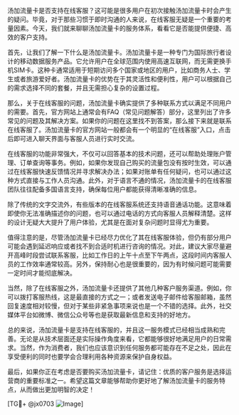 汤加流量卡是否支持在线客服？这可能是很多用户在初次接触汤加流量卡时会产生的疑问。毕竟，对于那些习惯于即时沟通的人来说，在线客服无疑是一个重要的考量因素。今天，我们就来聊聊汤加流量卡的服务体系，看看它是否能提供便捷、高效的客户支持。

首先，让我们了解一下什么是汤加流量卡。汤加流量卡是一种专门为国际旅行者设计的移动数据服务产品。它允许用户在全球范围内使用高速互联网，而无需更换手机SIM卡。这种卡通常适用于短期访问多个国家或地区的用户，比如商务人士、学生或者旅游爱好者。汤加流量卡的优势在于其灵活性和便利性，用户可以根据自己的需求选择不同的套餐，并且无需担心复杂的设置过程。

那么，关于在线客服的问题，汤加流量卡确实提供了多种联系方式以满足不同用户的需要。首先，官方网站上通常会有FAQ（常见问题解答）部分，这里列出了许多常见的问题及其解决方案。如果你的问题在这里找不到答案，那么接下来就是联系在线客服了。汤加流量卡的官方网站一般都会有一个明显的“在线客服”入口，点击后即可进入聊天界面与客服人员进行实时交流。

在线客服的功能非常强大，不仅可以回答基本的技术问题，还可以帮助处理账户管理、订单查询等事务。例如，如果你发现自己购买的流量包没有按时生效，可以通过在线客服快速反馈情况并寻求解决办法；如果对账单有任何疑问，也可以通过这种方式直接与工作人员沟通。此外，对于语言不通的情况，汤加流量卡的在线客服团队往往配备多国语言支持，确保每位用户都能获得清晰准确的信息。

除了传统的文字交流外，有些版本的在线客服系统还支持语音通话功能。这意味着即使你无法准确描述你的问题，也可以通过电话的方式向客服人员解释清楚。这样的设计无疑大大提升了用户体验，尤其是在面对复杂问题时显得尤为重要。

值得注意的是，尽管汤加流量卡已经尽力优化了其在线客服体验，但仍有部分用户可能会遇到延迟响应或者找不到合适时机进行咨询的情况。对此，建议大家尽量避开高峰时段尝试联系客服，比如工作日的上午十点至下午两点，这段时间内客服人员的工作效率通常较高。另外，保持耐心也是很重要的，因为有时候问题可能需要一定时间才能彻底解决。

当然，除了在线客服之外，汤加流量卡还提供了其他几种客户服务渠道。例如，你可以拨打客服热线，这是最直接的方式之一；或者发送电子邮件给客服邮箱，虽然回复速度相对较慢，但对于某些非紧急事项来说也是一个不错的选择。此外，社交媒体平台如微博、微信公众号等也是获取最新信息和支持的好地方。

总的来说，汤加流量卡是支持在线客服的，并且这一服务模式已经相当成熟和完善。无论是从技术层面还是实际操作角度来看，它都能够很好地满足用户的日常需求。当然，作为消费者，我们也应该意识到任何服务都可能存在不足之处，因此在享受便利的同时也要学会合理利用各种资源来保护自身权益。

最后，如果你正在考虑是否要购买汤加流量卡，请记住：优质的客户服务是选择运营商的重要标准之一。希望这篇文章能够帮助你更好地了解汤加流量卡的服务特点，从而做出更加明智的决定！

[TG💪+ @jx0703 ![Image](https://github.com/user-attachments/assets/dbca1d08-cadb-493c-b0ec-ad6f7a83f270)]